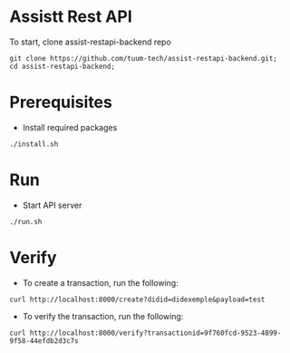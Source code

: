 # Assistt Rest API

To start, clone assist-restapi-backend repo
```
git clone https://github.com/tuum-tech/assist-restapi-backend.git;
cd assist-restapi-backend;
```

# Prerequisites
- Install required packages
```
./install.sh
```

# Run
- Start API server
```
./run.sh
```

# Verify
- To create a transaction, run the following:
```
curl http://localhost:8000/create?didid=didexemple&payload=test
```
- To verify the transaction, run the following:
```
curl http://localhost:8000/verify?transactionid=9f760fcd-9523-4899-9f58-44efdb2d3c7s
```